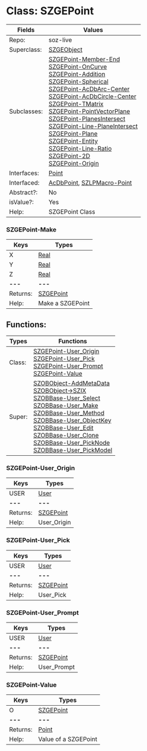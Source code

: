
# Class:	SZGEPoint

| Fields | Values |
| --------- | --------- |
| Repo: | soz-live |
| Superclass: | [SZGEObject](SZGEObject.html) |
| Subclasses: | [SZGEPoint-Member-End](SZGEPoint-Member-End.html) <br> [SZGEPoint-OnCurve](SZGEPoint-OnCurve.html) <br> [SZGEPoint-Addition](SZGEPoint-Addition.html) <br> [SZGEPoint-Spherical](SZGEPoint-Spherical.html) <br> [SZGEPoint-AcDbArc-Center](SZGEPoint-AcDbArc-Center.html) <br> [SZGEPoint-AcDbCircle-Center](SZGEPoint-AcDbCircle-Center.html) <br> [SZGEPoint-TMatrix](SZGEPoint-TMatrix.html) <br> [SZGEPoint-PointVectorPlane](SZGEPoint-PointVectorPlane.html) <br> [SZGEPoint-PlanesIntersect](SZGEPoint-PlanesIntersect.html) <br> [SZGEPoint-Line-PlaneIntersect](SZGEPoint-Line-PlaneIntersect.html) <br> [SZGEPoint-Plane](SZGEPoint-Plane.html) <br> [SZGEPoint-Entity](SZGEPoint-Entity.html) <br> [SZGEPoint-Line-Ratio](SZGEPoint-Line-Ratio.html) <br> [SZGEPoint-2D](SZGEPoint-2D.html) <br> [SZGEPoint-Origin](SZGEPoint-Origin.html) |
| Interfaces: | [Point](Point.html) |
| Interfaced: | [AcDbPoint](AcDbPoint.html), [SZLPMacro-Point](SZLPMacro-Point.html) |
| Abstract?: | No |
| isValue?: | Yes |
| Help: | SZGEPoint Class |

### SZGEPoint-Make

| Keys | Types |
| --------- | --------- |
| X | [Real](Real.html) |
| Y | [Real](Real.html) |
| Z | [Real](Real.html) |
| **---** | **---** |
| Returns: | [SZGEPoint](SZGEPoint.html) |
| Help: | Make a SZGEPoint |


## Functions:

| Types | Functions |
| --------- | --------- |
| Class: | [SZGEPoint-User_Origin](#SZGEPoint-User_Origin) <br> [SZGEPoint-User_Pick](#SZGEPoint-User_Pick) <br> [SZGEPoint-User_Prompt](#SZGEPoint-User_Prompt) <br> [SZGEPoint-Value](#SZGEPoint-Value) |
| Super: | [SZOBObject-AddMetaData](SZOBObject.html) <br> [SZOBObject->SZIX](SZOBObject.html) <br> [SZOBBase-User_Select](SZOBBase.html) <br> [SZOBBase-User_Make](SZOBBase.html) <br> [SZOBBase-User_Method](SZOBBase.html) <br> [SZOBBase-User_ObjectKey](SZOBBase.html) <br> [SZOBBase-User_Edit](SZOBBase.html) <br> [SZOBBase-User_Clone](SZOBBase.html) <br> [SZOBBase-User_PickNode](SZOBBase.html) <br> [SZOBBase-User_PickModel](SZOBBase.html) |


### SZGEPoint-User_Origin

| Keys | Types |
| --------- | --------- |
| USER | [User](User.html) |
| **---** | **---** |
| Returns: | [SZGEPoint](SZGEPoint.html) |
| Help: | User_Origin |

### SZGEPoint-User_Pick

| Keys | Types |
| --------- | --------- |
| USER | [User](User.html) |
| **---** | **---** |
| Returns: | [SZGEPoint](SZGEPoint.html) |
| Help: | User_Pick |

### SZGEPoint-User_Prompt

| Keys | Types |
| --------- | --------- |
| USER | [User](User.html) |
| **---** | **---** |
| Returns: | [SZGEPoint](SZGEPoint.html) |
| Help: | User_Prompt |

### SZGEPoint-Value

| Keys | Types |
| --------- | --------- |
| O | [SZGEPoint](SZGEPoint.html) |
| **---** | **---** |
| Returns: | [Point](Point.html) |
| Help: | Value of a SZGEPoint |

